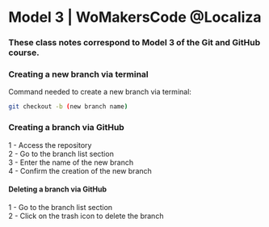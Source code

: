 # Model 3 | WoMakersCode @Localiza

### These class notes correspond to Model 3 of the Git and GitHub course.

### Creating a new branch via terminal

Command needed to create a new branch via terminal:

```bash
git checkout -b (new branch name)
```
### Creating a branch via GitHub

1 - Access the repository  
2 - Go to the branch list section  
3 - Enter the name of the new branch  
4 - Confirm the creation of the new branch  

#### Deleting a branch via GitHub

1 - Go to the branch list section  
2 - Click on the trash icon to delete the branch  